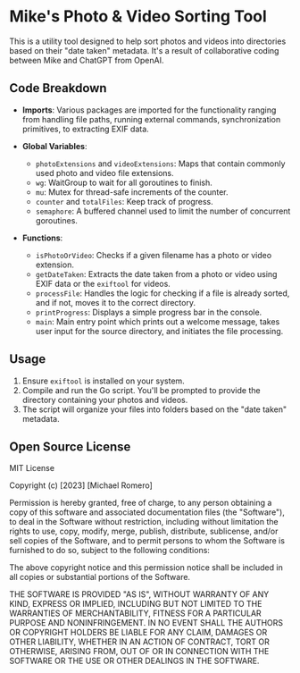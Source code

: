 # Mike's Photo & Video Sorting Tool

This is a utility tool designed to help sort photos and videos into directories based on their "date taken" metadata. It's a result of collaborative coding between Mike and ChatGPT from OpenAI.

## Code Breakdown

- **Imports**: Various packages are imported for the functionality ranging from handling file paths, running external commands, synchronization primitives, to extracting EXIF data.

- **Global Variables**: 
  - `photoExtensions` and `videoExtensions`: Maps that contain commonly used photo and video file extensions.
  - `wg`: WaitGroup to wait for all goroutines to finish.
  - `mu`: Mutex for thread-safe increments of the counter.
  - `counter` and `totalFiles`: Keep track of progress.
  - `semaphore`: A buffered channel used to limit the number of concurrent goroutines.

- **Functions**:
  - `isPhotoOrVideo`: Checks if a given filename has a photo or video extension.
  - `getDateTaken`: Extracts the date taken from a photo or video using EXIF data or the `exiftool` for videos.
  - `processFile`: Handles the logic for checking if a file is already sorted, and if not, moves it to the correct directory.
  - `printProgress`: Displays a simple progress bar in the console.
  - `main`: Main entry point which prints out a welcome message, takes user input for the source directory, and initiates the file processing.

## Usage

1. Ensure `exiftool` is installed on your system.
2. Compile and run the Go script. You'll be prompted to provide the directory containing your photos and videos.
3. The script will organize your files into folders based on the "date taken" metadata.

## Open Source License

MIT License

Copyright (c) [2023] [Michael Romero]

Permission is hereby granted, free of charge, to any person obtaining a copy
of this software and associated documentation files (the "Software"), to deal
in the Software without restriction, including without limitation the rights
to use, copy, modify, merge, publish, distribute, sublicense, and/or sell
copies of the Software, and to permit persons to whom the Software is
furnished to do so, subject to the following conditions:

The above copyright notice and this permission notice shall be included in all
copies or substantial portions of the Software.

THE SOFTWARE IS PROVIDED "AS IS", WITHOUT WARRANTY OF ANY KIND, EXPRESS OR
IMPLIED, INCLUDING BUT NOT LIMITED TO THE WARRANTIES OF MERCHANTABILITY,
FITNESS FOR A PARTICULAR PURPOSE AND NONINFRINGEMENT. IN NO EVENT SHALL THE
AUTHORS OR COPYRIGHT HOLDERS BE LIABLE FOR ANY CLAIM, DAMAGES OR OTHER
LIABILITY, WHETHER IN AN ACTION OF CONTRACT, TORT OR OTHERWISE, ARISING FROM,
OUT OF OR IN CONNECTION WITH THE SOFTWARE OR THE USE OR OTHER DEALINGS IN THE
SOFTWARE.
